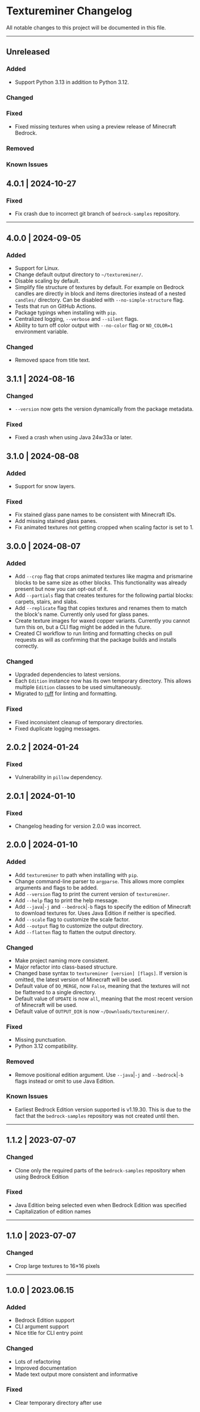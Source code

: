 # Textureminer Changelog

All notable changes to this project will be documented in this file.

---

## Unreleased

### Added

* Support Python 3.13 in addition to Python 3.12.

### Changed

### Fixed

* Fixed missing textures when using a preview release of Minecraft Bedrock.

### Removed

### Known Issues

## 4.0.1 | 2024-10-27

### Fixed

* Fix crash due to incorrect git branch of `bedrock-samples` repository.

---

## 4.0.0 | 2024-09-05

### Added

* Support for Linux.
* Change default output directory to `~/textureminer/`.
* Disable scaling by default.
* Simplify file structure of textures by default. For example on Bedrock candles are directly in block and items directories instead of a nested `candles/` directory. Can be disabled with `--no-simple-structure` flag.
* Tests that run on GitHub Actions.
* Package typings when installing with `pip`.
* Centralized logging, `--verbose` and `--silent` flags.
* Ability to turn off color output with `--no-color` flag or `NO_COLOR=1` environment variable.

### Changed

* Removed space from title text.

## 3.1.1 | 2024-08-16

### Changed

* `--version` now gets the version dynamically from the package metadata.

### Fixed

* Fixed a crash when using Java 24w33a or later.

## 3.1.0 | 2024-08-08

### Added

* Support for snow layers.

### Fixed

* Fix stained glass pane names to be consistent with Minecraft IDs.
* Add missing stained glass panes.
* Fix animated textures not getting cropped when scaling factor is set to 1.

## 3.0.0 | 2024-08-07

### Added

* Add `--crop` flag that crops animated textures like magma and prismarine blocks to be same size as other blocks. This functionality was already present but now you can opt-out of it.
* Add `--partials` flag that creates textures for the following partial blocks: carpets, stairs, and slabs.
* Add `--replicate` flag that copies textures and renames them to match the block's name. Currently only used for glass panes.
* Create texture images for waxed copper variants. Currently you cannot turn this on, but a CLI flag might be added in the future.
* Created CI workflow to run linting and formatting checks on pull requests as will as confirming that the package builds and installs correctly.

### Changed

* Upgraded dependencies to latest versions.
* Each `Edition` instance now has its own temporary directory. This allows multiple `Edition` classes to be used simultaneously.
* Migrated to [ruff](https://github.com/astral-sh/ruff) for linting and formatting.

### Fixed

* Fixed inconsistent cleanup of temporary directories.
* Fixed duplicate logging messages.

## 2.0.2 | 2024-01-24

### Fixed

* Vulnerability in `pillow` dependency.

## 2.0.1 | 2024-01-10

### Fixed

* Changelog heading for version 2.0.0 was incorrect.

## 2.0.0 | 2024-01-10

### Added

* Add `textureminer` to path when installing with `pip`.
* Change command-line parser to `argparse`. This allows more complex arguments and flags to be added.
* Add `--version` flag to print the current version of `textureminer`.
* Add `--help` flag to print the help message.
* Add `--java`|`-j` and `--bedrock`|`-b` flags to specify the edition of Minecraft to download textures for. Uses Java Edition if neither is specified.
* Add `--scale` flag to customize the scale factor.
* Add `--output` flag to customize the output directory.
* Add `--flatten` flag to flatten the output directory.

### Changed

* Make project naming more consistent.
* Major refactor into class-based structure.
* Changed base syntax to `textureminer [version] [flags]`. If version is omitted, the latest version of Minecraft will be used.
* Default value of `DO_MERGE`, now `False`, meaning that the textures will not be flattened to a single directory.
* Default value of `UPDATE` is now `all`, meaning that the most recent version of Minecraft will be used.
* Default value of `OUTPUT_DIR` is now `~/Downloads/textureminer/`.

### Fixed

* Missing punctuation.
* Python 3.12 compatibility.

### Removed

* Remove positional edition argument. Use `--java`|`-j` and `--bedrock`|`-b` flags instead or omit to use Java Edition.

### Known Issues

* Earliest Bedrock Edition version supported is v1.19.30. This is due to the fact that the `bedrock-samples` repository was not created until then.

---

## 1.1.2 | 2023-07-07

### Changed

* Clone only the required parts of the `bedrock-samples` repository when using Bedrock Edition

### Fixed

* Java Edition being selected even when Bedrock Edition was specified
* Capitalization of edition names

---

## 1.1.0 | 2023-07-07

### Changed

* Crop large textures to 16×16 pixels

---

## 1.0.0 | 2023.06.15

### Added

* Bedrock Edition support
* CLI argument support
* Nice title for CLI entry point

### Changed

* Lots of refactoring
* Improved documentation
* Made text output more consistent and informative

### Fixed

* Clear temporary directory after use
